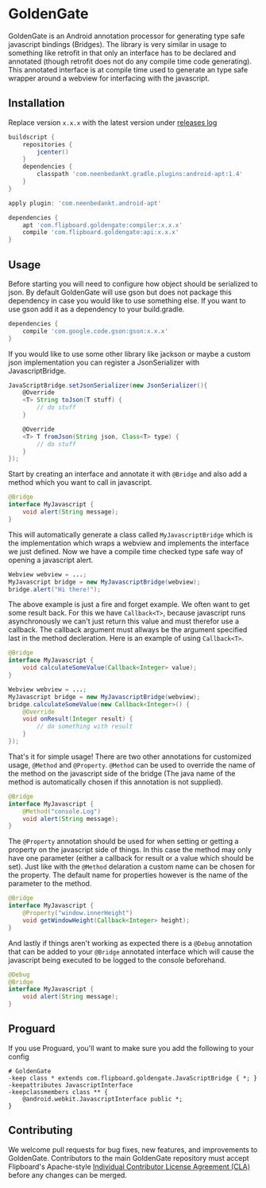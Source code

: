 GoldenGate
==========
GoldenGate is an Android annotation processor for generating type safe javascript bindings (Bridges). The library is very similar in usage to something like retrofit in that only an interface has to be declared and annotated (though retrofit does not do any compile time code generating). This annotated interface is at compile time used to generate an type safe wrapper around a webview for interfacing with the javascript.

Installation
------------
Replace version `x.x.x` with the latest version under [releases log](https://github.com/Flipboard/GoldenGate/releases)
```groovy
buildscript {
    repositories {
        jcenter()
    }
    dependencies {
        classpath 'com.neenbedankt.gradle.plugins:android-apt:1.4'
    }
}

apply plugin: 'com.neenbedankt.android-apt'

dependencies {
    apt 'com.flipboard.goldengate:compiler:x.x.x'
    compile 'com.flipboard.goldengate:api:x.x.x'
}
```
Usage
-----
Before starting you will need to configure how object should be serialized to json. By default GoldenGate will use gson but does not package this dependency in case you would like to use something else. If you want to use gson add it as a dependency to your build.gradle.
```groovy
dependencies {
    compile 'com.google.code.gson:gson:x.x.x'
}
```
If you would like to use some other library like jackson or maybe a custom json implementation you can register a JsonSerializer with JavascriptBridge.
```groovy
JavaScriptBridge.setJsonSerializer(new JsonSerializer(){
    @Override
    <T> String toJson(T stuff) {
        // do stuff
    }

    @Override
    <T> T fromJson(String json, Class<T> type) {
        // do stuff
    }
});
```

Start by creating an interface and annotate it with `@Bridge` and also add a method which you want to call in javascript.
```java
@Bridge
interface MyJavascript {
	void alert(String message);
}
```

This will automatically generate a class called `MyJavascriptBridge` which is the implementation which wraps a webview and implements the interface we just defined. Now we have a compile time checked type safe way of opening a javascript alert.
```java
Webview webview = ...;
MyJavascript bridge = new MyJavascriptBridge(webview);
bridge.alert("Hi there!");
```

The above example is just a fire and forget example. We often want to get some result back. For this we have `Callback<T>`, because javascript runs asynchronously we can't just return this value and must therefor use a callback. The callback argument must allways be the argument specified last in the method decleration. Here is an example of using `Callback<T>`.
```java
@Bridge
interface MyJavascript {
	void calculateSomeValue(Callback<Integer> value);
}

Webview webview = ...;
MyJavascript bridge = new MyJavascriptBridge(webview);
bridge.calculateSomeValue(new Callback<Integer>() {
	@Override
	void onResult(Integer result) {
		// do something with result
	}
});
```

That's it for simple usage! There are two other annotations for customized usage, `@Method` and `@Property`. `@Method` can be used to override the name of the method on the javascript side of the bridge (The java name of the method is automatically chosen if this annotation is not supplied).
```java
@Bridge
interface MyJavascript {
	@Method("console.Log")
	void alert(String message);
}
```

The `@Property` annotation should be used for when setting or getting a property on the javascript side of things. In this case the method may only have one parameter (either a callback for result or a value which should be set). Just like with the `@Method` delaration a custom name can be chosen for the property. The default name for properties however is the name of the parameter to the method.
```java
@Bridge
interface MyJavascript {
	@Property("window.innerHeight")
	void getWindowHeight(Callback<Integer> height);
}
```

And lastly if things aren't working as expected there is a `@Debug` annotation that can be added to your `@Bridge` annotated interface which will cause the javascript being executed to be logged to the console beforehand.
```java
@Debug
@Bridge
interface MyJavascript {
	void alert(String message);
}
```

Proguard
--------

If you use Proguard, you'll want to make sure you add the following to your config
```
# GoldenGate
-keep class * extends com.flipboard.goldengate.JavaScriptBridge { *; }
-keepattributes JavascriptInterface
-keepclassmembers class ** {
    @android.webkit.JavascriptInterface public *;
}
```

Contributing
------------
We welcome pull requests for bug fixes, new features, and improvements to GoldenGate. Contributors to the main GoldenGate repository must accept Flipboard's Apache-style [Individual Contributor License Agreement (CLA)](https://docs.google.com/forms/d/1gh9y6_i8xFn6pA15PqFeye19VqasuI9-bGp_e0owy74/viewform) before any changes can be merged.


